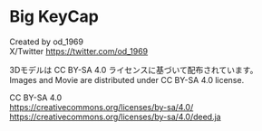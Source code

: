 # Big KeyCap
Created by od_1969  
X/Twitter https://twitter.com/od_1969  
  
3Dモデルは CC BY-SA 4.0 ライセンスに基づいて配布されています。  
Images and Movie are distributed under CC BY-SA 4.0 license.  
  
CC BY-SA 4.0  
https://creativecommons.org/licenses/by-sa/4.0/  
https://creativecommons.org/licenses/by-sa/4.0/deed.ja
